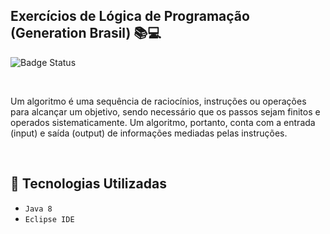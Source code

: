 ## Exercícios de Lógica de Programação (Generation Brasil) :books::computer: 

![Badge Status](http://img.shields.io/static/v1?label=STATUS&message=CONCLUÍDO&color=GREEN&style=for-the-badge)

<br>

Um algoritmo é uma sequência de raciocínios, instruções ou operações para alcançar um objetivo, sendo necessário que os passos sejam finitos e operados sistematicamente. Um algoritmo, portanto, conta com a entrada (input) e saída (output) de informações mediadas pelas instruções.

<br>

## :wrench: Tecnologias Utilizadas 
- `Java 8`
- `Eclipse IDE`
